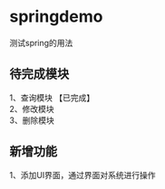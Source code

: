 # springdemo
测试spring的用法

## 待完成模块
1、查询模块 【已完成】<br>
2、修改模块<br>
3、删除模块


## 新增功能
1、添加UI界面，通过界面对系统进行操作